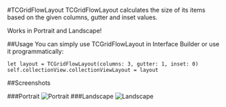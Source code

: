 #TCGridFlowLayout
TCGridFlowLayout calculates the size of its items based on the given columns, gutter and inset values.

Works in Portrait and Landscape!

##Usage
You can simply use TCGridFlowLayout in Interface Builder or use it programmatically:

    let layout = TCGridFlowLayout(columns: 3, gutter: 1, inset: 0)
    self.collectionView.collectionViewLayout = layout

##Screenshots

###Portrait
![Portrait](https://raw.githubusercontent.com/Marcocanc/TCGridFlowLayout/master/Screenshots/portrait.png)
###Landscape
![Landscape](https://raw.githubusercontent.com/Marcocanc/TCGridFlowLayout/master/Screenshots/landscape.png)
